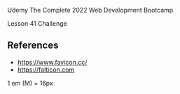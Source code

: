 Udemy The Complete 2022 Web Development Bootcamp

Lesson 41 Challenge

## References
- https://www.favicon.cc/
- https://falticon.com


1 em (M) = 16px